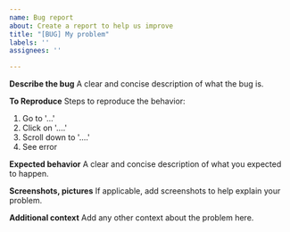 ```yaml
---
name: Bug report
about: Create a report to help us improve
title: "[BUG] My problem"
labels: ''
assignees: ''

---
```


**Describe the bug**
A clear and concise description of what the bug is.

**To Reproduce**
Steps to reproduce the behavior:
1. Go to '...'
2. Click on '....'
3. Scroll down to '....'
4. See error

**Expected behavior**
A clear and concise description of what you expected to happen.

**Screenshots, pictures**
If applicable, add screenshots to help explain your problem.

**Additional context**
Add any other context about the problem here.
